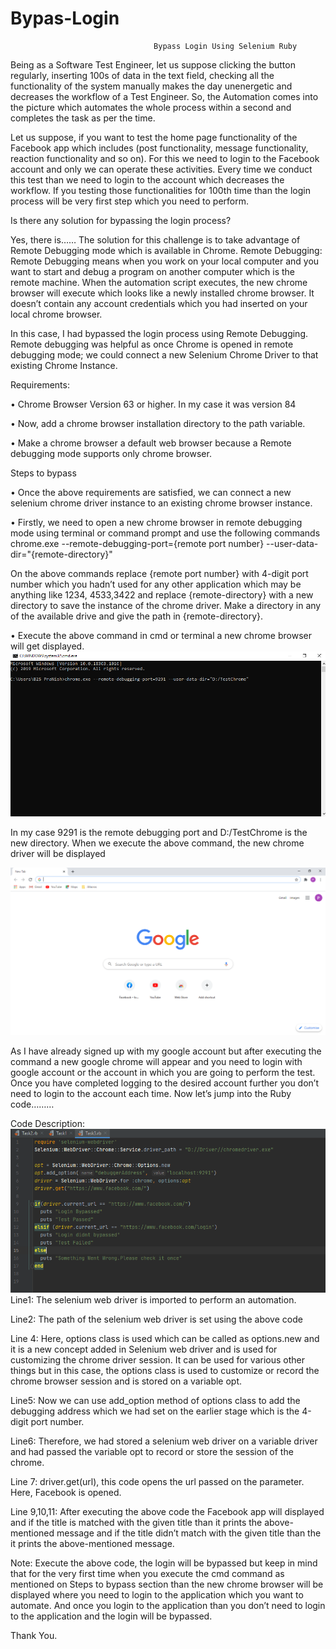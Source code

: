 # Bypas-Login
                                    Bypass Login Using Selenium Ruby

Being as a Software Test Engineer, let us suppose clicking the button regularly, inserting 100s of data in the text field, checking all the functionality of the system manually makes the day unenergetic and decreases the workflow of a Test Engineer. So, the Automation comes into the picture which automates the whole process within a second and completes the task as per the time.

Let us suppose, if you want to test the home page functionality of the Facebook app which includes (post functionality, message functionality, reaction functionality and so on). For this we need to login to the Facebook account and only we can operate these activities. Every time we conduct this test than we need to login to the account which decreases the workflow. If you testing those functionalities for 100th time than the login process will be very first step which you need to perform.

Is there any solution for bypassing the login process?

Yes, there is……
The solution for this challenge is to take advantage of Remote Debugging mode which is available in Chrome.
Remote Debugging: Remote Debugging means when you work on your local computer and you want to start and debug a program on another computer which is the remote machine. When the automation script executes, the new chrome browser will execute which looks like a newly installed chrome browser. It doesn’t contain any account credentials which you had inserted on your local chrome browser. 

In this case, I had bypassed the login process using Remote Debugging. Remote debugging was helpful as once Chrome is opened in remote debugging mode; we could connect a new Selenium Chrome Driver to that existing Chrome Instance.

Requirements:

•	Chrome Browser Version 63 or higher. In my case it was version 84

•	Now, add a chrome browser installation directory to the path variable.

•	Make a chrome browser a default web browser because a Remote debugging mode supports only chrome browser.


Steps to bypass 

•	Once the above requirements are satisfied, we can connect a new selenium chrome driver instance to an existing chrome browser instance.

•	Firstly, we need to open a new chrome browser in remote debugging mode using terminal or command prompt and use the following commands
chrome.exe --remote-debugging-port={remote port number} --user-data-dir="{remote-directory}"

On the above commands replace {remote port number} with 4-digit port number which you hadn’t used for any other application which may be anything like 1234, 4533,3422 and replace {remote-directory} with a new directory to save the instance of the chrome driver. Make a directory in any of the available drive and give the path in {remote-directory}.

•	Execute the above command in cmd or terminal a new chrome browser will get displayed.
![](cmd.png)
 
In my case 9291 is the remote debugging port and D:/TestChrome is the new directory.
When we execute the above command, the new chrome driver will be displayed 

![](google.png)
 
As I have already signed up with my google account but after executing the command a new google chrome will appear and you need to login with google account or the account in which you are going to perform the test. Once you have completed logging to the desired account further you don’t need to login to the account each time.
Now let’s jump into the Ruby code………
 

Code Description:
![](code.png)
Line1: The selenium web driver is imported to perform an automation.

Line2: The path of the selenium web driver is set using the above code 

Line 4: Here, options class is used which can be called as options.new and it is a new concept added in Selenium web driver and is used for customizing the chrome driver session. It can be used for various other things but in this case, the options class is used to customize or record the chrome browser session and is stored on a variable opt.

Line5: Now we can use add_option method of options class to add the debugging address which we had set on the earlier stage which is the 4-digit port number.

Line6: Therefore, we had stored a selenium web driver on a variable driver and had passed the variable opt to record or store the session of the chrome.


Line 7: driver.get(url), this code opens the url passed on the parameter. Here, Facebook is opened.

Line 9,10,11: After executing the above code the Facebook app will displayed and if the title is matched with the given title than it prints the above-mentioned message and if the title didn’t match with the given title than the it prints the above-mentioned message.

Note: Execute the above code, the login will be bypassed but keep in mind that for the very first time when you execute the cmd command as mentioned on Steps to bypass section than the new chrome browser will be displayed where you need to login to the application which you want to automate. And once you login to the application than you don’t need to login to the application and the login will be bypassed.

Thank You.





